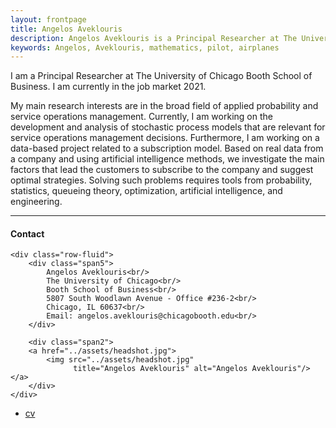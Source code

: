 ```yaml
---
layout: frontpage
title: Angelos Aveklouris
description: Angelos Aveklouris is a Principal Researcher at The University of Chicago Booth School of Business. 
keywords: Angelos, Aveklouris, mathematics, pilot, airplanes
---
```


I am  a Principal Researcher at The University of Chicago Booth School of Business. I am currently in the job market 2021. 

My main research interests are in the broad field of applied probability and service operations management. Currently, I am working on the development and analysis of stochastic process models that are relevant for service operations management decisions. Furthermore, I am working on a data-based project related to a subscription model. Based on real data from a company and using artificial intelligence methods, we investigate the main factors that lead the customers to subscribe to the company and suggest optimal strategies. Solving such problems requires tools from probability, statistics, queueing theory, optimization, artificial intelligence, and engineering.




---


<div class="container">
<h4><a name="contact"></a>Contact</h4>

    <div class="row-fluid">
        <div class="span5">
            Angelos Aveklouris<br/>
            The University of Chicago<br/>
            Booth School of Business<br/>
            5807 South Woodlawn Avenue - Office #236-2<br/>
            Chicago, IL 60637<br/>
            Email: angelos.aveklouris@chicagobooth.edu<br/>
        </div>

        <div class="span2">
        <a href="../assets/headshot.jpg">
            <img src="../assets/headshot.jpg"
                  title="Angelos Aveklouris" alt="Angelos Aveklouris"/></a>
        </div>
    </div>
</div>

<div class="navbar">
  <div class="navbar-inner">
      <ul class="nav">
          <li><a href="{{ BASE_PATH }}/assets/CV.pdf">cv</a></li>
      </ul>
  </div>
</div>
